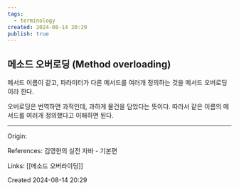 ```yaml
---
tags:
  - terminology
created: 2024-08-14 20:29
publish: true
---
```

## 메소드 오버로딩 (Method overloading)
메서드 이름이 같고, 파라미터가 다른 메서드를 여러개 정의하는 것을 메서드 오버로딩이라 한다.

오버로딩은 번역하면 과적인데, 과하게 물건을 담았다는 뜻이다. 따라서 같은 이름의 메서드를 여러개 정의했다고 이해하면 된다.

---
Origin: 

References: 김영한의 실전 자바 - 기본편

Links: [[메소드 오버라이딩]]

Created 2024-08-14 20:29